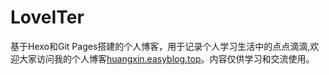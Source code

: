
LoveITer
========
基于Hexo和Git Pages搭建的个人博客，用于记录个人学习生活中的点点滴滴,欢迎大家访问我的个人博客<a href="http://huangxin.easyblog.top">huangxin.easyblog.top</a>。内容仅供学习和交流使用。
